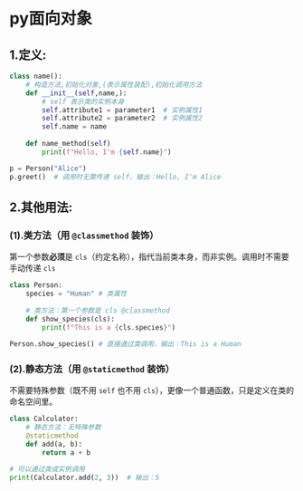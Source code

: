 # py面向对象

## 1.定义:
```python
class name():
	# 构造方法,初始化对象,(表示属性装配),初始化调用方法
	def __init__(self,name,): 
        # self 表示类的实例本身
        self.attribute1 = parameter1  # 实例属性1
        self.attribute2 = parameter2  # 实例属性2
        self.name = name
        
    def name_method(self)
        print(f"Hello, I'm {self.name}")

p = Person("Alice")
p.greet()  # 调用时无需传递 self，输出：Hello, I'm Alice
```
## 2.其他用法:
### (1).类方法（用 `@classmethod` 装饰）
第一个参数**必须**是 `cls`（约定名称），指代当前类本身，而非实例。调用时不需要手动传递 `cls`
```python
class Person: 
	species = "Human" # 类属性 
	
	# 类方法：第一个参数是 cls @classmethod 
	def show_species(cls): 
		print(f"This is a {cls.species}") 
		
Person.show_species() # 直接通过类调用，输出：This is a Human
```
### (2).静态方法（用 `@staticmethod` 装饰） 
不需要特殊参数（既不用 `self` 也不用 `cls`），更像一个普通函数，只是定义在类的命名空间里。

```python
class Calculator:
    # 静态方法：无特殊参数
    @staticmethod
    def add(a, b):
        return a + b

# 可以通过类或实例调用
print(Calculator.add(2, 3))  # 输出：5
```
